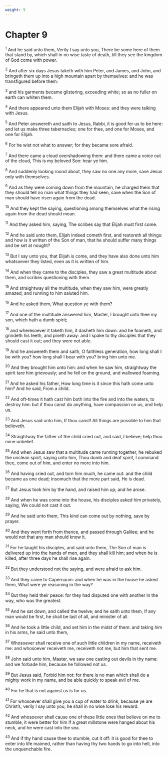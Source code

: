 ```yaml
---
weight: 9
---
```


# Chapter 9

<sup>1</sup> And he said unto them, Verily I say unto you, There be some here of them that stand by, which shall in no wise taste of death, till they see the kingdom of God come with power. 

<sup>2</sup> And after six days Jesus taketh with him Peter, and James, and John, and bringeth them up into a high mountain apart by themselves: and he was transfigured before them: 

<sup>3</sup> and his garments became glistering, exceeding white; so as no fuller on earth can whiten them. 

<sup>4</sup> And there appeared unto them Elijah with Moses: and they were talking with Jesus. 

<sup>5</sup> And Peter answereth and saith to Jesus, Rabbi, it is good for us to be here: and let us make three tabernacles; one for thee, and one for Moses, and one for Elijah. 

<sup>6</sup> For he wist not what to answer; for they became sore afraid. 

<sup>7</sup> And there came a cloud overshadowing them: and there came a voice out of the cloud, This is my beloved Son: hear ye him. 

<sup>8</sup> And suddenly looking round about, they saw no one any more, save Jesus only with themselves. 

<sup>9</sup> And as they were coming down from the mountain, he charged them that they should tell no man what things they had seen, save when the Son of man should have risen again from the dead. 

<sup>10</sup> And they kept the saying, questioning among themselves what the rising again from the dead should mean. 

<sup>11</sup> And they asked him, saying, The scribes say that Elijah must first come. 

<sup>12</sup> And he said unto them, Elijah indeed cometh first, and restoreth all things: and how is it written of the Son of man, that he should suffer many things and be set at nought? 

<sup>13</sup> But I say unto you, that Elijah is come, and they have also done unto him whatsoever they listed, even as it is written of him. 

<sup>14</sup> And when they came to the disciples, they saw a great multitude about them, and scribes questioning with them. 

<sup>15</sup> And straightway all the multitude, when they saw him, were greatly amazed, and running to him saluted him. 

<sup>16</sup> And he asked them, What question ye with them? 

<sup>17</sup> And one of the multitude answered him, Master, I brought unto thee my son, which hath a dumb spirit; 

<sup>18</sup> and wheresoever it taketh him, it dasheth him down: and he foameth, and grindeth his teeth, and pineth away: and I spake to thy disciples that they should cast it out; and they were not able. 

<sup>19</sup> And he answereth them and saith, O faithless generation, how long shall I be with you? how long shall I bear with you? bring him unto me. 

<sup>20</sup> And they brought him unto him: and when he saw him, straightway the spirit tare him grievously; and he fell on the ground, and wallowed foaming. 

<sup>21</sup> And he asked his father, How long time is it since this hath come unto him? And he said, From a child. 

<sup>22</sup> And oft-times it hath cast him both into the fire and into the waters, to destroy him: but if thou canst do anything, have compassion on us, and help us. 

<sup>23</sup> And Jesus said unto him, If thou canst! All things are possible to him that believeth. 

<sup>24</sup> Straightway the father of the child cried out, and said, I believe; help thou mine unbelief. 

<sup>25</sup> And when Jesus saw that a multitude came running together, he rebuked the unclean spirit, saying unto him, Thou dumb and deaf spirit, I command thee, come out of him, and enter no more into him. 

<sup>26</sup> And having cried out, and torn him much, he came out: and the child became as one dead; insomuch that the more part said, He is dead. 

<sup>27</sup> But Jesus took him by the hand, and raised him up; and he arose. 

<sup>28</sup> And when he was come into the house, his disciples asked him privately, saying, We could not cast it out. 

<sup>29</sup> And he said unto them, This kind can come out by nothing, save by prayer. 

<sup>30</sup> And they went forth from thence, and passed through Galilee; and he would not that any man should know it. 

<sup>31</sup> For he taught his disciples, and said unto them, The Son of man is delivered up into the hands of men, and they shall kill him; and when he is killed, after three days he shall rise again. 

<sup>32</sup> But they understood not the saying, and were afraid to ask him. 

<sup>33</sup> And they came to Capernaum: and when he was in the house he asked them, What were ye reasoning in the way? 

<sup>34</sup> But they held their peace: for they had disputed one with another in the way, who was the greatest. 

<sup>35</sup> And he sat down, and called the twelve; and he saith unto them, If any man would be first, he shall be last of all, and minister of all. 

<sup>36</sup> And he took a little child, and set him in the midst of them: and taking him in his arms, he said unto them, 

<sup>37</sup> Whosoever shall receive one of such little children in my name, receiveth me: and whosoever receiveth me, receiveth not me, but him that sent me. 

<sup>38</sup> John said unto him, Master, we saw one casting out devils in thy name: and we forbade him, because he followed not us. 

<sup>39</sup> But Jesus said, Forbid him not: for there is no man which shall do a mighty work in my name, and be able quickly to speak evil of me. 

<sup>40</sup> For he that is not against us is for us. 

<sup>41</sup> For whosoever shall give you a cup of water to drink, because ye are Christ’s, verily I say unto you, he shall in no wise lose his reward. 

<sup>42</sup> And whosoever shall cause one of these little ones that believe on me to stumble, it were better for him if a great millstone were hanged about his neck, and he were cast into the sea. 

<sup>43</sup> And if thy hand cause thee to stumble, cut it off: it is good for thee to enter into life maimed, rather than having thy two hands to go into hell, into the unquenchable fire. 


